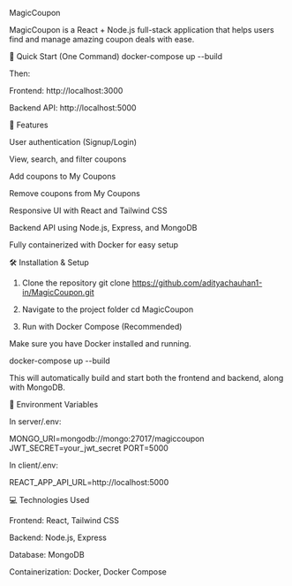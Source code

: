 MagicCoupon

MagicCoupon is a React + Node.js full-stack application that helps users find and manage amazing coupon deals with ease.

🚀 Quick Start (One Command)
docker-compose up --build


Then:

Frontend: http://localhost:3000

Backend API: http://localhost:5000

📌 Features

User authentication (Signup/Login)

View, search, and filter coupons

Add coupons to My Coupons

Remove coupons from My Coupons

Responsive UI with React and Tailwind CSS

Backend API using Node.js, Express, and MongoDB

Fully containerized with Docker for easy setup

🛠 Installation & Setup
1. Clone the repository
git clone https://github.com/adityachauhan1-in/MagicCoupon.git

2. Navigate to the project folder
cd MagicCoupon

3. Run with Docker Compose (Recommended)

Make sure you have Docker installed and running.

docker-compose up --build


This will automatically build and start both the frontend and backend, along with MongoDB.

🔑 Environment Variables

In server/.env:

MONGO_URI=mongodb://mongo:27017/magiccoupon
JWT_SECRET=your_jwt_secret
PORT=5000


In client/.env:

REACT_APP_API_URL=http://localhost:5000

💻 Technologies Used

Frontend: React, Tailwind CSS

Backend: Node.js, Express

Database: MongoDB

Containerization: Docker, Docker Compose